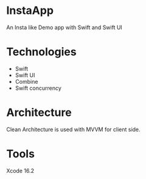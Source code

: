# InstaApp
An Insta like Demo app with Swift and Swift UI

# Technologies
- Swift
- Swift UI
- Combine
- Swift concurrency

# Architecture
Clean Architecture is used with MVVM for client side.

# Tools
Xcode 16.2
